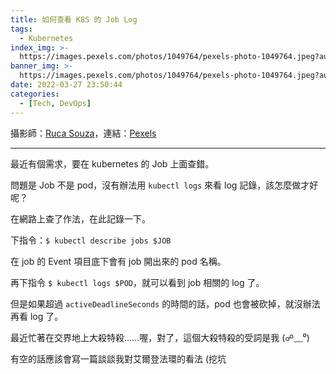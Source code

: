 ```yaml
---
title: 如何查看 K8S 的 Job Log
tags:
  - Kubernetes
index_img: >-
  https://images.pexels.com/photos/1049764/pexels-photo-1049764.jpeg?auto=compress&cs=tinysrgb&dpr=3&h=750&w=1260
banner_img: >-
  https://images.pexels.com/photos/1049764/pexels-photo-1049764.jpeg?auto=compress&cs=tinysrgb&dpr=3&h=750&w=1260
date: 2022-03-27 23:50:44
categories:
  - [Tech, DevOps]
---
```


攝影師：[Ruca Souza](https://www.pexels.com/zh-tw/@ruca-souza-32753?utm_content=attributionCopyText&utm_medium=referral&utm_source=pexels)，連結：[Pexels](https://www.pexels.com/zh-tw/photo/1049764/?utm_content=attributionCopyText&utm_medium=referral&utm_source=pexels)

<hr />

最近有個需求，要在 kubernetes 的 Job 上面查錯。

問題是 Job 不是 pod，沒有辦法用 `kubectl logs` 來看 log 記錄，該怎麼做才好呢？
<!--more-->

在網路上查了作法，在此記錄一下。
<br />

下指令：`$ kubectl describe jobs $JOB`

在 job 的 Event 項目底下會有 job 開出來的 pod 名稱。

再下指令 `$ kubectl logs $POD`，就可以看到 job 相關的 log 了。

但是如果超過 `activeDeadlineSeconds` 的時間的話，pod 也會被砍掉，就沒辦法再看 log 了。
<br />

最近忙著在交界地上大殺特殺……喔，對了，這個大殺特殺的受詞是我 (☍﹏⁰)

有空的話應該會寫一篇談談我對艾爾登法環的看法 (挖坑
